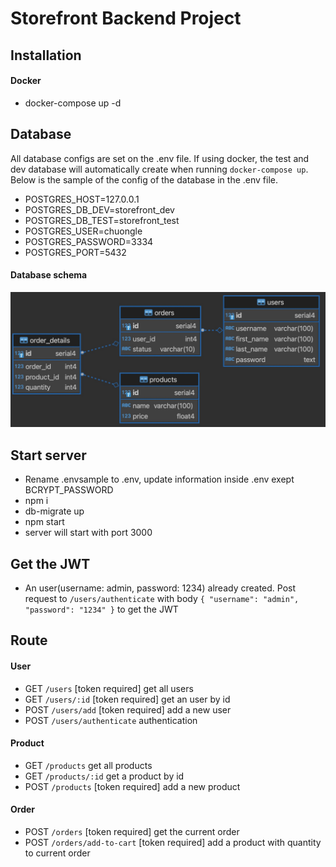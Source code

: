 # Storefront Backend Project

## Installation
#### Docker
- docker-compose up -d

## Database 
All database configs are set on the .env file.
If using docker, the test and dev database will automatically create when running ```docker-compose up```.
Below is the sample of the config of the database in the .env file.
- POSTGRES_HOST=127.0.0.1
- POSTGRES_DB_DEV=storefront_dev
- POSTGRES_DB_TEST=storefront_test
- POSTGRES_USER=chuongle
- POSTGRES_PASSWORD=3334
- POSTGRES_PORT=5432

#### Database schema
![database schema](./assets/schema.jpg)

## Start server
- Rename .envsample to .env, update information inside .env exept BCRYPT_PASSWORD
- npm i
- db-migrate up
- npm start 
- server will start with port 3000

## Get the JWT
- An user(username: admin, password: 1234) already created. Post request to ```/users/authenticate``` with body ```{ "username": "admin", "password": "1234" }``` to get the JWT

## Route
#### User
- GET   ```/users```                [token required] get all users
- GET   ```/users/:id```            [token required] get an user by id
- POST  ```/users/add```            [token required] add a new user
- POST  ```/users/authenticate```   authentication

#### Product
- GET   ```/products```             get all products
- GET   ```/products/:id```         get a product by id
- POST  ```/products```             [token required] add a new product

#### Order
- POST  ```/orders```               [token required] get the current order
- POST  ```/orders/add-to-cart```   [token required] add a product with quantity to current order
